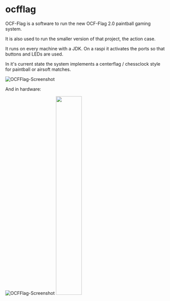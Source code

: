 # ocfflag

OCF-Flag is a software to run the new OCF-Flag 2.0 paintball gaming system.

It is also used to run the smaller version of that project, the action case.

It runs on every machine with a JDK. On a raspi it activates the ports so that buttons and LEDs are used.

In it's current state the system implements a centerflag / chessclock style for paintball or airsoft matches.

![OCFFlag-Screenshot](https://www.flashheart.de/lib/exe/fetch.php/de:blog:ocfflag-121-154.png)

And in hardware:

![OCFFlag-Screenshot](https://www.flashheart.de/lib/exe/fetch.php/de:rlg:ocf20:ocfflag-01.png|width=200)
<img src="https://www.flashheart.de/lib/exe/fetch.php/de:rlg:ocf20:ocfflag-01.png" width="40%">
